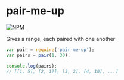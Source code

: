 pair-me-up
==========

[![NPM](https://nodei.co/npm/pair-me-up.png?downloads=true&stars=true)](https://nodei.co/npm/pair-me-up/)

Gives a range, each paired with one another

```js
var pair = require('pair-me-up');
var pairs = pair(1, 30);

console.log(pairs);
// [[1, 5], [2, 17], [3, 2], [4, 10], ...]
```
